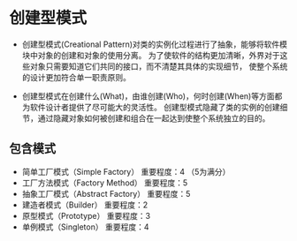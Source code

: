 # 创建型模式
* 创建型模式(Creational Pattern)对类的实例化过程进行了抽象，能够将软件模块中对象的创建和对象的使用分离。
  为了使软件的结构更加清晰，外界对于这些对象只需要知道它们共同的接口，而不清楚其具体的实现细节，
  使整个系统的设计更加符合单一职责原则。

* 创建型模式在创建什么(What)，由谁创建(Who)，何时创建(When)等方面都为软件设计者提供了尽可能大的灵活性。
  创建型模式隐藏了类的实例的创建细节，通过隐藏对象如何被创建和组合在一起达到使整个系统独立的目的。

## 包含模式

* 简单工厂模式（Simple Factory） 
  重要程度：4 （5为满分）
* 工厂方法模式（Factory Method）
  重要程度：5
* 抽象工厂模式（Abstract Factory）
  重要程度：5
* 建造者模式（Builder）
重要程度：2
* 原型模式（Prototype）
重要程度：3
* 单例模式（Singleton）
重要程度：4

